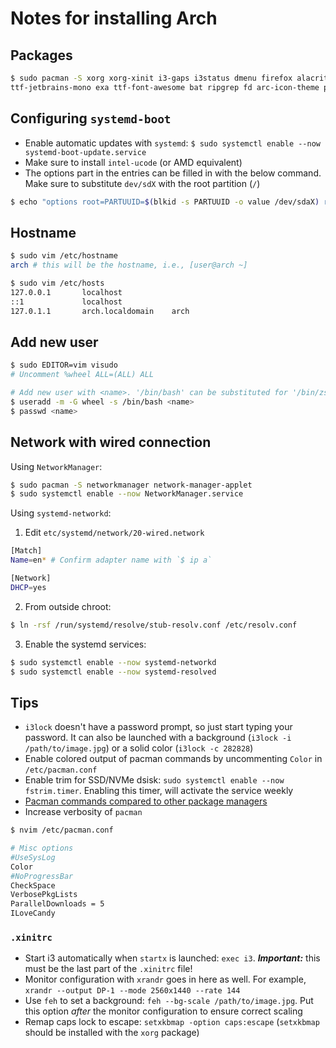 # Notes for installing Arch

## Packages

```sh
$ sudo pacman -S xorg xorg-xinit i3-gaps i3status dmenu firefox alacritty feh rofi fzf \
ttf-jetbrains-mono exa ttf-font-awesome bat ripgrep fd arc-icon-theme papirus-icon-theme \
```

## Configuring `systemd-boot`

*   Enable automatic updates with `systemd`: `$ sudo systemctl enable --now systemd-boot-update.service`
*   Make sure to install `intel-ucode` (or AMD equivalent)
*   The options part in the entries can be filled in with the below command. Make sure to substitute `dev/sdX` with the root partition (`/`)

```sh
$ echo "options root=PARTUUID=$(blkid -s PARTUUID -o value /dev/sdaX) rw" >> /boot/loader/entries/arch.conf
```

## Hostname

```sh
$ sudo vim /etc/hostname
arch # this will be the hostname, i.e., [user@arch ~]
```

```sh
$ sudo vim /etc/hosts
127.0.0.1       localhost
::1             localhost
127.0.1.1       arch.localdomain    arch
```

## Add new user
```sh
$ sudo EDITOR=vim visudo
# Uncomment %wheel ALL=(ALL) ALL

# Add new user with <name>. '/bin/bash' can be substituted for '/bin/zsh' if installed
$ useradd -m -G wheel -s /bin/bash <name>
$ passwd <name>
```

## Network with wired connection

Using `NetworkManager`:

```sh
$ sudo pacman -S networkmanager network-manager-applet
$ sudo systemctl enable --now NetworkManager.service
```

Using `systemd-networkd`:

1.  Edit `etc/systemd/network/20-wired.network`

```sh
[Match]
Name=en* # Confirm adapter name with `$ ip a`

[Network]
DHCP=yes
```

2.  From outside chroot:

```sh
$ ln -rsf /run/systemd/resolve/stub-resolv.conf /etc/resolv.conf
```

3.  Enable the systemd services:

```sh
$ sudo systemctl enable --now systemd-networkd
$ sudo systemctl enable --now systemd-resolved
```

## Tips

* `i3lock` doesn't have a password prompt, so just start typing your password. It can also be launched with a background (`i3lock -i /path/to/image.jpg`) or a solid color (`i3lock -c 282828`)
* Enable colored output of pacman commands by uncommenting `Color` in `/etc/pacman.conf`
* Enable trim for SSD/NVMe dsisk: `sudo systemctl enable --now fstrim.timer`. Enabling this timer, will activate the service weekly
* [Pacman commands compared to other package managers](https://wiki.archlinux.org/title/Pacman/Rosetta)
* Increase verbosity of `pacman`
```sh
$ nvim /etc/pacman.conf

# Misc options
#UseSysLog
Color
#NoProgressBar
CheckSpace
VerbosePkgLists
ParallelDownloads = 5
ILoveCandy
```

### `.xinitrc`

* Start i3 automatically when `startx` is launched: `exec i3`. ***Important:*** this must be the last part of the `.xinitrc` file!
* Monitor configuration with `xrandr` goes in here as well. For example, `xrandr --output DP-1 --mode 2560x1440 --rate 144`
* Use `feh` to set a background: `feh --bg-scale /path/to/image.jpg`. Put this option *after* the monitor configuration to ensure correct scaling
* Remap caps lock to escape: `setxkbmap -option caps:escape` (`setxkbmap` should be installed with the `xorg` package)

